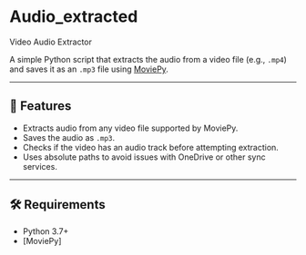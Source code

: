 # Audio_extracted
Video Audio Extractor

A simple Python script that extracts the audio from a video file (e.g., `.mp4`) and saves it as an `.mp3` file using [MoviePy](https://zulko.github.io/moviepy/).

---

## 📌 Features
- Extracts audio from any video file supported by MoviePy.
- Saves the audio as `.mp3`.
- Checks if the video has an audio track before attempting extraction.
- Uses absolute paths to avoid issues with OneDrive or other sync services.

---

## 🛠 Requirements
- Python 3.7+
- [MoviePy]
